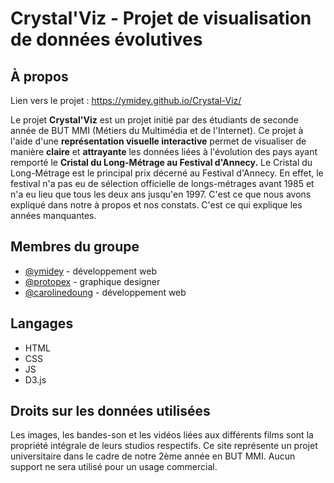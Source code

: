 # Crystal'Viz - Projet de visualisation de données évolutives

## À propos
Lien vers le projet : https://ymidey.github.io/Crystal-Viz/


Le projet **Crystal'Viz** est un projet initié par des étudiants de seconde année de BUT MMI (Métiers du Multimédia et de l'Internet). 
Ce projet à l'aide d'une **représentation visuelle interactive** permet de visualiser de manière **claire** et **attrayante** les données liées à l'évolution des pays ayant remporté le **Cristal du Long-Métrage au Festival d'Annecy.** 
Le Cristal du Long-Métrage est le principal prix décerné au Festival d'Annecy. En effet, le festival n'a pas eu de sélection officielle de longs-métrages avant 1985 et n'a eu lieu que tous les deux ans jusqu'en 1997. C'est ce que nous avons expliqué dans notre à propos et nos constats. C'est ce qui explique les années manquantes.

## Membres du groupe
- [@ymidey](https://github.com/ymidey) - développement web
- [@protopex](https://github.com/protopex) - graphique designer
- [@carolinedoung](https://github.com/carolinedoung) - développement web


## Langages
- HTML
- CSS
- JS
- D3.js

## Droits sur les données utilisées

Les images, les bandes-son et les vidéos liées aux différents films sont la propriété intégrale de leurs studios respectifs. Ce site représente un projet universitaire dans le cadre de notre 2ème année en BUT MMI. Aucun support ne sera utilisé pour un usage commercial. 
